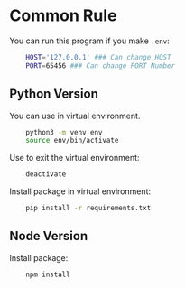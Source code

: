 # Common Rule

You can run this program if you make `.env`:

```bash
    HOST='127.0.0.1' ### Can change HOST
    PORT=65456 ### Can change PORT Number
```

## Python Version

You can use in virtual environment.

``` bash
    python3 -m venv env
    source env/bin/activate
```


Use to exit the virtual environment:

``` bash
    deactivate
```


Install package in virtual environment:

``` bash
    pip install -r requirements.txt
```

## Node Version

Install package:
``` bash
    npm install
```
